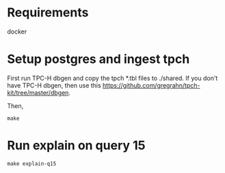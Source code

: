 # Requirements
docker

# Setup postgres and ingest tpch
First run TPC-H dbgen and copy the tpch *.tbl files to ./shared.
If you don't have TPC-H dbgen, then use this https://github.com/gregrahn/tpch-kit/tree/master/dbgen.

Then,

```
make
```

# Run explain on query 15
```
make explain-q15
```
